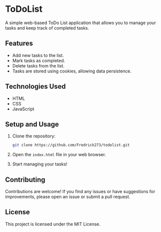 # ToDoList

A simple web-based ToDo List application that allows you to manage your tasks and keep track of completed tasks.

## Features

- Add new tasks to the list.
- Mark tasks as completed.
- Delete tasks from the list.
- Tasks are stored using cookies, allowing data persistence.

<!-- ## Demo

You can view a live demo of the ToDo List application [here](https://example.com). 

## Screenshots

Include screenshots of your application here to showcase its functionality and user interface.-->

## Technologies Used

- HTML
- CSS
- JavaScript

## Setup and Usage

1. Clone the repository:

   ```bash
   git clone https://github.com/Fredrick273/todolist.git
   ```
 2.  Open the `index.html` file in your web browser.

 3.  Start managing your tasks!
 
## Contributing

Contributions are welcome! If you find any issues or have suggestions for improvements, please open an issue or submit a pull request.

## License

This project is licensed under the MIT License.
